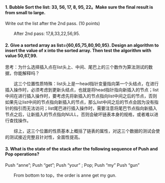 #### 1. Bubble Sort the list: 33, 56, 17, 8, 95, 22。Make sure the final result is from small to large.

Write out the list after the 2nd pass. (10 points)

　　After 2nd pass: 17,8,33,22,56,95. 

#### 2. Give a sorted array as list={60,65,75,80,90,95}. Design an algorithm to insert the value of x into the sorted array. Then test the algorithm with value 50,67,99.

思考：为什么选择插入点在list头上、中间、尾巴上的三个数作为算法测试的数据，你能解释吗？

　　这三个位置性质特殊：list头上是一head指针变量指向第一个头结点，在进行插入操作时，必须考虑到更新头结点，也就是将head指针指向新插入的节点；list中间在进行插入操作时，要考虑先将新插入的节点指向list中间之后的节点，否则如果先让list中间的节点指向新插入的节点，那么list中间之后的节点会因为没有指针的指引而无法访问；list尾巴进行插入操作时，需要注意将尾巴节点指向新插入节点之后，让新插入的节点指向NULL，否则会破坏链表本身的规格，或者难以进行查找操作。

　　综上，这三个位置的性质基本上概括了链表的属性，对这三个数据的测试会使的测试接近完整且针对性，全面性提高。

#### 3. What is the state of the stack after the following sequence of Push and Pop operations?

Push “anne”; Push “get”; Push “your” ; Pop; Push “my” Push “gun”

　　From bottom to top，the order is anne get my gun.